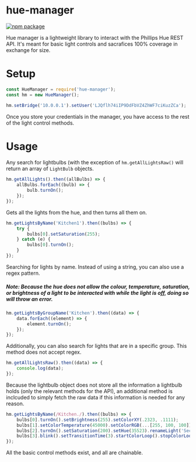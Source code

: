 # hue-manager

[![npm package](https://nodei.co/npm/hue-manager.png?downloads=true&downloadRank=true&stars=true)](https://nodei.co/npm/hue-manager/)

Hue manager is a lightweight library to interact with the Phillips Hue REST API. It's meant for basic light controls and sacrafices 100% coverage in exchange for size.

# Setup
```javascript
const HueManager = require('hue-manager');
const hm = new HueManager();

hm.setBridge('10.0.0.1').setUser('LJQflh74iIP9DdFbVZ4ZhWF7ciKuzZCa');
```
Once you store your credentials in the manager, you have access to the rest of the light control methods.

# Usage
Any search for lightbulbs (with the exception of `hm.getAllLightsRaw()` will return an array of `LightBulb` objects.

```javascript
hm.getAllLights().then((allBulbs) => {
    allBulbs.forEach((bulb) => {
        bulb.turnOn();
    });
});
```
Gets all the lights from the hue, and then turns all them on.
```javascript
hm.getLightsByName('Kitchen1').then((bulbs) => {
    try {
        bulbs[0].setSaturation(255);
    } catch (e) {
        bulbs[0].turnOn();
    }
});
```
Searching for lights by name. Instead of using a string, you can also use a regex pattern. 
##### Note: Because the hue does not allow the colour, temperature, saturation, or brightness of a light to be interacted with while the light is off, doing so will throw an error.

```javascript
hm.getLightsByGroupName('Kitchen').then((data) => {
    data.forEach((element) => {
        element.turnOn();
    });
});
```
Additionally, you can also search for lights that are in a specific group. This method does not accept regex.

```javascript
hm.getAllLightsRaw().then((data) => {
    console.log(data);
});
```
Because the lightbulb object does not store all the information a lightbulb holds (only the relevant methods for the API), an additional method is inclcuded to simply fetch the raw data if this information is needed for any reason.

```javascript
hm.getLightsByName(/Kitchen./).then((bulbs) => {
    bulbs[0].turnOn().setBrightness(255).setColorXY(.2323, .1111);
    bulbs[1].setColorTemperature(45000).setColorRGB(...[255, 100, 100]);
    bulbs[2].turnOn().setSaturation(200).setHue(35523).renameLight('Secret lightbulb name').blinkLong();
    bulbs[3].blink().setTransitionTime(3).startColorLoop().stopColorLoop();
});
```
All the basic control methods exist, and all are chainable.
